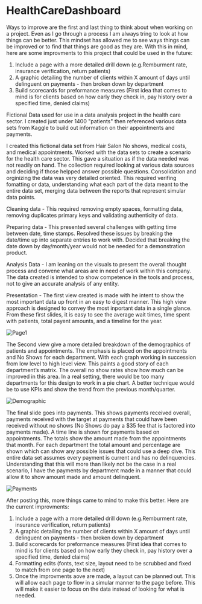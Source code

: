 # HealthCareDashboard

Ways to improve are the first and last thing to think about when working on a project. Even as I go through a process I am always tring to look at how things can be better. This mindset has allowed me to see ways things can be improved or to find that things are good as they are. With this in mind, here are some improvments to this project that could be used in the future:

  1) Include a page with a more detailed drill down (e.g.Remburment rate, insurance verification, return patients)
  2) A graphic detailing the number of clients within X amount of days until delinguent on payments - then broken down by department
  3) Build scorecards for preformance measures (First idea that comes to mind is for clients based on how early they check in, pay history over a specified time, denied claims)

Fictional Data used for use in a data analysis project in the health care sector. I created just under 1400 "patients" then referenced various data sets from Kaggle to build out information on their appointments and payments.  

I created this fictional data set from Hair Salon No shows, medical costs, and medical appointments. Worked with the data sets to create a scenario for the health care sector. This gave a situation as if the data needed was not readily on hand. The collection required looking at various data sources and deciding if those helpped answer possible questions. Consolidation and orginizing the data was very detailed oriented. This required verifing fomatting or data, understanding what each part of the data meant to the entire data set, merging data between the reports that represent simular data points. 

Cleaning data - This required removing empty spaces, formatting data, removing duplicates primary keys and validating authenticity of data.

Preparing data - This presented several challenges with getting time between date, time stamps. Resolved these issues by breaking the date/time up into separate entries to work with. Decided that breaking the date down by day/month/year would not be needed for a demonstration product. 

Analysis Data - I am leaning on the visuals to present the overall thought process and convene what areas are in need of work within this company. The data created is intended to show competence in the tools and process, not to give an accurate analysis of any entity.

Presentation - The first view created is made with he intent to show the most important data up front in an easy to digest manner. This high view approach is designed to convey the most inportant data in a single glance. From these first slides, it is easy to see the average wait times, time spent with patients, total payent amounts, and a timeline for the year.


![Page1](https://user-images.githubusercontent.com/10605443/141979680-10ea03e1-68a9-43bc-bf66-4579304b98dc.JPG)


The Second view give a more detailed breakdown of the demographics of patients and appointments. The emphasis is placed on the appointments and No Shows for each department. With each graph working in succession from low level to high level view. This paints a good story of each department’s matrix. The overall no show rates show how much can be improved in this area. In a real setting, there would be too many departments for this design to work in a pie chart. A better technique would be to use KPIs and show the trend from the previous month/quarter.


![Demographic](https://user-images.githubusercontent.com/10605443/133866053-3383dd92-000a-4bdf-9fd6-c3e9e8061760.PNG)


The final slide goes into payments. This shows payments received overall, payments received with the target at payments that could have been received without no shows (No Shows do pay a $35 fee that is factored into payments made). A time line is shown for payments based on appointments. The totals show the amount made from the appointments that month. For each department the total amount and percentage are shown which can show any possible issues that could use a deep dive. This entire data set assumes every payment is current and has no delinquencies. Understanding that this will more than likely not be the case in a real scenario, I have the payments by department made in a manner that could allow it to show amount made and amount delinquent.  

![Payments](https://user-images.githubusercontent.com/10605443/133866070-f843c6ba-b0a7-4c91-8919-226e6d46b13c.PNG)

After posting this, more things came to mind to make this better. 
Here are the current improvments:
  1) Include a page with a more detailed drill down (e.g.Remburment rate, insurance verification, return patients)
  2) A graphic detailing the number of clients within X amount of days until delinguent on payments - then broken down by department
  3) Build scorecards for preformance measures (First idea that comes to mind is for clients based on how early they check in, pay history over a specified time, denied claims)
  4) Formatting edits (fonts, text size, layout need to be scrubbed and fixed to match from one page to the next)
  5) Once the improvments aove are made, a layout can be planned out. This will allow each page to flow in a simular manner to the page before. This will make it easier to focus on the data instead of looking for what is needed.
